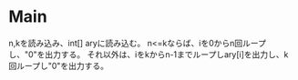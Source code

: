 # Main
n,kを読み込み、int[] aryに読み込む。
n<=kならば、iを0からn回ループし、"0"を出力する。
それ以外は、iをkからn-1までループしary[i]を出力し、k回ループし"0"を出力する。
